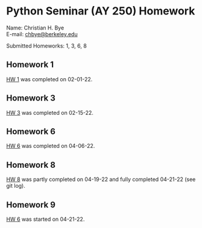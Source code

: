 # Python Seminar (AY 250) Homework

Name: Christian H. Bye \
E-mail: chbye@berkeley.edu

Submitted Homeworks: 1, 3, 6, 8

## Homework 1
[HW 1](https://github.com/christianhbye/python_ay_250_hw/blob/main/hw1/hw_1_assignment.ipynb) was completed on 02-01-22.

## Homework 3
[HW 3](https://github.com/christianhbye/python_ay_250_hw/blob/main/hw3/hw_3.ipynb) was completed on 02-15-22.

## Homework 6
[HW 6](https://github.com/christianhbye/python_ay_250_hw/blob/main/hw6/hw6_ml.ipynb) was completed on 04-06-22.

## Homework 8
[HW 8](https://github.com/christianhbye/python_ay_250_hw/blob/main/hw8/hw8.ipynb) was partly completed on 04-19-22 and fully completed 04-21-22 (see git log).

## Homework 9
[HW 6](https://github.com/christianhbye/python_ay_250_hw/blob/main/hw9/hw_9.ipynb) was started on 04-21-22.
